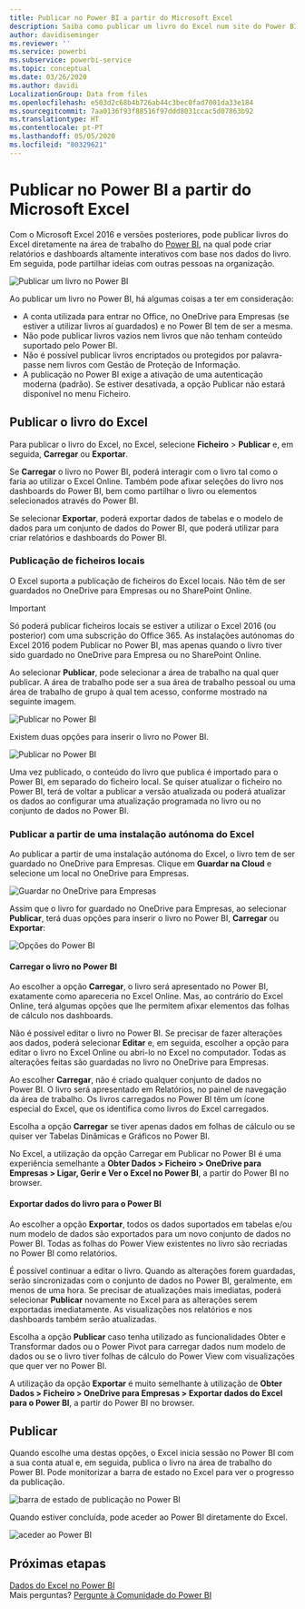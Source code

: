 ```yaml
---
title: Publicar no Power BI a partir do Microsoft Excel
description: Saiba como publicar um livro do Excel num site do Power BI.
author: davidiseminger
ms.reviewer: ''
ms.service: powerbi
ms.subservice: powerbi-service
ms.topic: conceptual
ms.date: 03/26/2020
ms.author: davidi
LocalizationGroup: Data from files
ms.openlocfilehash: e503d2c68b4b726ab44c3bec0fad7001da33e184
ms.sourcegitcommit: 7aa0136f93f88516f97ddd8031ccac5d07863b92
ms.translationtype: HT
ms.contentlocale: pt-PT
ms.lasthandoff: 05/05/2020
ms.locfileid: "80329621"
---
```

# <a name="publish-to-power-bi-from-microsoft-excel"></a>Publicar no Power BI a partir do Microsoft Excel
Com o Microsoft Excel 2016 e versões posteriores, pode publicar livros do Excel diretamente na área de trabalho do [Power BI](https://powerbi.microsoft.com), na qual pode criar relatórios e dashboards altamente interativos com base nos dados do livro. Em seguida, pode partilhar ideias com outras pessoas na organização.

![Publicar um livro no Power BI](media/service-publish-from-excel/pbi_uploadexport2.png)

Ao publicar um livro no Power BI, há algumas coisas a ter em consideração:

* A conta utilizada para entrar no Office, no OneDrive para Empresas (se estiver a utilizar livros aí guardados) e no Power BI tem de ser a mesma.
* Não pode publicar livros vazios nem livros que não tenham conteúdo suportado pelo Power BI.
* Não é possível publicar livros encriptados ou protegidos por palavra-passe nem livros com Gestão de Proteção de Informação.
* A publicação no Power BI exige a ativação de uma autenticação moderna (padrão). Se estiver desativada, a opção Publicar não estará disponível no menu Ficheiro.

## <a name="publish-your-excel-workbook"></a>Publicar o livro do Excel
Para publicar o livro do Excel, no Excel, selecione **Ficheiro** > **Publicar** e, em seguida, **Carregar** ou **Exportar**.

Se **Carregar** o livro no Power BI, poderá interagir com o livro tal como o faria ao utilizar o Excel Online. Também pode afixar seleções do livro nos dashboards do Power BI, bem como partilhar o livro ou elementos selecionados através do Power BI.

Se selecionar **Exportar**, poderá exportar dados de tabelas e o modelo de dados para um conjunto de dados do Power BI, que poderá utilizar para criar relatórios e dashboards do Power BI.

### <a name="local-file-publishing"></a>Publicação de ficheiros locais
O Excel suporta a publicação de ficheiros do Excel locais. Não têm de ser guardados no OneDrive para Empresas ou no SharePoint Online.

> [!IMPORTANT]
> Só poderá publicar ficheiros locais se estiver a utilizar o Excel 2016 (ou posterior) com uma subscrição do Office 365. As instalações autónomas do Excel 2016 podem Publicar no Power BI, mas apenas quando o livro tiver sido guardado no OneDrive para Empresa ou no SharePoint Online.
> 

Ao selecionar **Publicar**, pode selecionar a área de trabalho na qual quer publicar. A área de trabalho pode ser a sua área de trabalho pessoal ou uma área de trabalho de grupo à qual tem acesso, conforme mostrado na seguinte imagem.

![Publicar no Power BI](media/service-publish-from-excel/pbi_choose_workspace.png)

Existem duas opções para inserir o livro no Power BI.

![Publicar no Power BI](media/service-publish-from-excel/pbi_uploadexport3.png)

Uma vez publicado, o conteúdo do livro que publica é importado para o Power BI, em separado do ficheiro local. Se quiser atualizar o ficheiro no Power BI, terá de voltar a publicar a versão atualizada ou poderá atualizar os dados ao configurar uma atualização programada no livro ou no conjunto de dados no Power BI.

### <a name="publishing-from-a-standalone-excel-installation"></a>Publicar a partir de uma instalação autónoma do Excel
Ao publicar a partir de uma instalação autónoma do Excel, o livro tem de ser guardado no OneDrive para Empresas. Clique em **Guardar na Cloud** e selecione um local no OneDrive para Empresas.

![Guardar no OneDrive para Empresas](media/service-publish-from-excel/pbi_savetoonedrive2.png)

Assim que o livro for guardado no OneDrive para Empresas, ao selecionar **Publicar**, terá duas opções para inserir o livro no Power BI, **Carregar** ou **Exportar**:

![Opções do Power BI](media/service-publish-from-excel/pbi_uploadexport2.png)

#### <a name="upload-your-workbook-to-power-bi"></a>Carregar o livro no Power BI
Ao escolher a opção **Carregar**, o livro será apresentado no Power BI, exatamente como apareceria no Excel Online. Mas, ao contrário do Excel Online, terá algumas opções que lhe permitem afixar elementos das folhas de cálculo nos dashboards.

Não é possível editar o livro no Power BI. Se precisar de fazer alterações aos dados, poderá selecionar **Editar** e, em seguida, escolher a opção para editar o livro no Excel Online ou abri-lo no Excel no computador. Todas as alterações feitas são guardadas no livro no OneDrive para Empresas.

Ao escolher **Carregar**, não é criado qualquer conjunto de dados no Power BI. O livro será apresentado em Relatórios, no painel de navegação da área de trabalho. Os livros carregados no Power BI têm um ícone especial do Excel, que os identifica como livros do Excel carregados.

Escolha a opção **Carregar** se tiver apenas dados em folhas de cálculo ou se quiser ver Tabelas Dinâmicas e Gráficos no Power BI.

No Excel, a utilização da opção Carregar em Publicar no Power BI é uma experiência semelhante a **Obter Dados > Ficheiro > OneDrive para Empresas > Ligar, Gerir e Ver o Excel no Power BI**, a partir do Power BI no browser.

#### <a name="export-workbook-data-to-power-bi"></a>Exportar dados do livro para o Power BI
Ao escolher a opção **Exportar**, todos os dados suportados em tabelas e/ou num modelo de dados são exportados para um novo conjunto de dados no Power BI. Todas as folhas do Power View existentes no livro são recriadas no Power BI como relatórios.

É possível continuar a editar o livro. Quando as alterações forem guardadas, serão sincronizadas com o conjunto de dados no Power BI, geralmente, em menos de uma hora. Se precisar de atualizações mais imediatas, poderá selecionar **Publicar** novamente no Excel para as alterações serem exportadas imediatamente. As visualizações nos relatórios e nos dashboards também serão atualizadas.

Escolha a opção **Publicar** caso tenha utilizado as funcionalidades Obter e Transformar dados ou o Power Pivot para carregar dados num modelo de dados ou se o livro tiver folhas de cálculo do Power View com visualizações que quer ver no Power BI.

A utilização da opção **Exportar** é muito semelhante à utilização de **Obter Dados > Ficheiro > OneDrive para Empresas > Exportar dados do Excel para o Power BI**, a partir do Power BI no browser.

## <a name="publishing"></a>Publicar
Quando escolhe uma destas opções, o Excel inicia sessão no Power BI com a sua conta atual e, em seguida, publica o livro na área de trabalho do Power BI. Pode monitorizar a barra de estado no Excel para ver o progresso da publicação.

![barra de estado de publicação no Power BI](media/service-publish-from-excel/pbi_publishingstatus.png)

Quando estiver concluída, pode aceder ao Power BI diretamente do Excel.

![aceder ao Power BI](media/service-publish-from-excel/pbi_gotopbi.png)

## <a name="next-steps"></a>Próximas etapas
[Dados do Excel no Power BI](service-excel-workbook-files.md)  
Mais perguntas? [Pergunte à Comunidade do Power BI](https://community.powerbi.com/)

